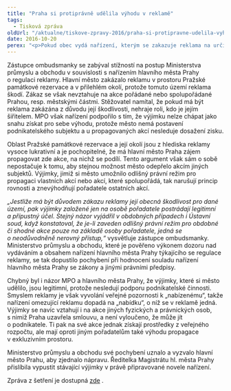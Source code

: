 ```yaml
---
title: "Praha si protiprávně udělila výhodu v reklamě"
tags:
  - Tisková zpráva
oldUrl: "/aktualne/tiskove-zpravy-2016/praha-si-protipravne-udelila-vyhodu-v-reklame"
date: 2016-10-20
perex: "<p>Pokud obec vydá nařízení, kterým se zakazuje reklama na určitém území, protože je pro danou lokalitu škodlivá, nemůže zároveň sobě udělit výjimku. Praha proto porušila princip rovnosti a zvýhodnila se před ostatními pořadateli, když sobě povolila, ale ostatním pořadatelům zakázala, reklamu v atraktivním prostředí Pražské památkové rezervace.</p>"
---
```


<!-- imported from the old website -->

<p>Zástupce ombudsmanky se zabýval stížností na postup Ministerstva průmyslu a obchodu v souvislosti s nařízením hlavního města Prahy o regulaci reklamy. Hlavní město zakázalo reklamu v prostoru Pražské památkové rezervace a v přilehlém okolí, protože tomuto území reklama škodí. Zákaz se však nevztahuje na akce pořádané nebo spolupořádané Prahou, resp. městskými částmi. Stěžovatel namítal, že pokud má být reklama zakázána z důvodu její škodlivosti, nehraje roli, kdo je jejím šiřitelem. MPO však nařízení podpořilo s tím, že výjimku nelze chápat jako snahu získat pro sebe výhodu, protože město nemá postavení podnikatelského subjektu a u propagovaných akcí nesleduje dosažení zisku.</p> <p>Oblast Pražské památkové rezervace a její okolí jsou z hlediska reklamy vysoce lukrativní a je pochopitelné, že má hlavní město Praha zájem propagovat zde akce, na nichž se podílí. Tento argument však sám o sobě nepostačuje k tomu, aby stejnou možnost město odepřelo akcím jiných subjektů. Výjimky, jimiž si město umožnilo odlišný právní režim pro propagaci vlastních akcí nebo akcí, které spolupořádá, tak narušují princip rovnosti a znevýhodňují pořadatele ostatních akcí. </p> <p><i>„Jestliže má být důvodem zákazu reklamy její obecná škodlivost pro dané území, pak výjimky založené jen na osobě pořadatele postrádají legitimní a přípustný účel. Stejný názor vyjádřil v obdobných případech i Ústavní soud, když konstatoval, že je-li zaveden odlišný právní režim pro obdobné či shodné akce pouze na základě osoby pořadatele, jedná se o neodůvodněně nerovný přístup,“</i> vysvětluje zástupce ombudsmanky. Ministerstvo průmyslu a obchodu, které je pověřeno výkonem dozoru nad vydáváním a obsahem nařízení hlavního města Prahy týkajícího se regulace reklamy, se tak dopustilo pochybení při hodnocení souladu nařízení hlavního města Prahy se zákony a jinými právními předpisy. </p> <p>Chybný byl i názor MPO a hlavního města Prahy, že výjimky, které si město udělilo, jsou legitimní, protože nesledují podporu podnikatelské činnosti. Smyslem reklamy je však vyvolání veřejné pozornosti k „nabízenému“, takže nařízení omezující reklamu dopadá na „nabídku“, o níž se v reklamě jedná. Výjimky se navíc vztahují i na akce jiných fyzických a právnických osob, s nimiž Praha uzavřela smlouvu, a není vyloučeno, že může jít o podnikatele. Ti pak na své akce jednak získají prostředky z veřejného rozpočtu, ale mají oproti jiným pořadatelům také výhodu propagace v exkluzivním prostoru.</p><p> Ministerstvo průmyslu a obchodu své pochybení uznalo a vyzvalo hlavní město Prahu, aby zjednalo nápravu. Ředitelka Magistrátu hl. města Prahy přislíbila vypustit stávající výjimky v právě připravované novele nařízení.</p><p>Zpráva z šetření je dostupná <a title="Otevření do nového okna" href="http://eso.ochrance.cz/Nalezene/Edit/3838" target="_blank">zde</a> <img alt="" src="https://www.ochrance.cz/typo3/ext/od_linkdesc/icons/external.gif" class="od_linkdesc_icon_external" />.</p>
